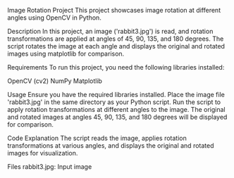 Image Rotation Project
This project showcases image rotation at different angles using OpenCV in Python.

Description
In this project, an image ('rabbit3.jpg') is read, and rotation transformations are applied at angles of 45, 90, 135, and 180 degrees. The script rotates the image at each angle and displays the original and rotated images using matplotlib for comparison.

Requirements
To run this project, you need the following libraries installed:

OpenCV (cv2)
NumPy
Matplotlib

Usage
Ensure you have the required libraries installed.
Place the image file 'rabbit3.jpg' in the same directory as your Python script.
Run the script to apply rotation transformations at different angles to the image.
The original and rotated images at angles 45, 90, 135, and 180 degrees will be displayed for comparison.

Code Explanation
The script reads the image, applies rotation transformations at various angles, and displays the original and rotated images for visualization.

Files
rabbit3.jpg: Input image